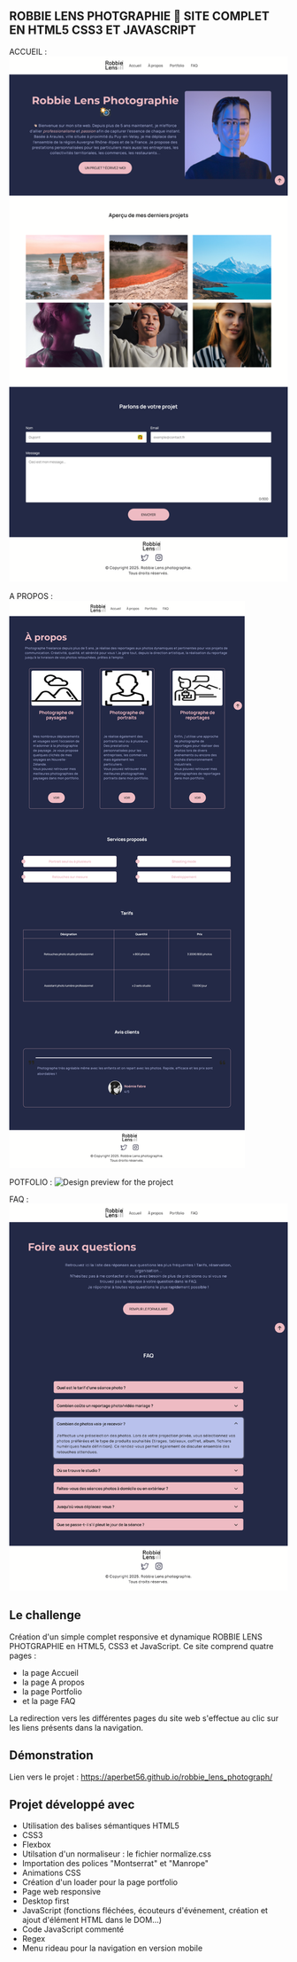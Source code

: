 ## ROBBIE LENS PHOTGRAPHIE 📸 SITE COMPLET EN HTML5 CSS3 ET JAVASCRIPT

ACCUEIL :
![Design preview for the project](./img/banner-1.png)

A PROPOS :
![Design preview for the project](./img/banner-2.png)

POTFOLIO :
![Design preview for the project](./img/banner-3.png)

FAQ :
![Design preview for the project](./img/banner-4.png)

## Le challenge

Création d'un simple complet responsive et dynamique ROBBIE LENS PHOTGRAPHIE en HTML5, CSS3 et JavaScript. Ce site comprend quatre pages :

- la page Accueil
- la page A propos
- la page Portfolio
- et la page FAQ

La redirection vers les différentes pages du site web s'effectue au clic sur les liens présents dans la navigation.

## Démonstration

Lien vers le projet : https://aperbet56.github.io/robbie_lens_photograph/

## Projet développé avec

- Utilisation des balises sémantiques HTML5
- CSS3
- Flexbox
- Utilsation d'un normaliseur : le fichier normalize.css
- Importation des polices "Montserrat" et "Manrope"
- Animations CSS
- Création d'un loader pour la page portfolio
- Page web responsive
- Desktop first
- JavaScript (fonctions fléchées, écouteurs d'événement, création et ajout d'élément HTML dans le DOM...)
- Code JavaScript commenté
- Regex
- Menu rideau pour la navigation en version mobile
